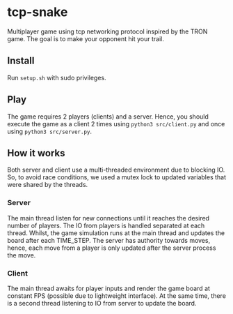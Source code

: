 # tcp-snake

Multiplayer game using tcp networking protocol inspired by the TRON game. The goal is to make your opponent hit your trail.

## Install

Run ```setup.sh``` with sudo privileges.

## Play

The game requires 2 players (clients) and a server. Hence, you should execute the game as a client 2 times using ```python3 src/client.py``` and once using ```python3 src/server.py```. 

## How it works

Both server and client use a multi-threaded environment due to blocking IO. So, to avoid race conditions, we used a mutex lock to updated variables that were shared by the threads.

### Server

The main thread listen for new connections until it reaches the desired number of players. The IO from players is handled separated at each thread. Whilst, the game simulation runs at the main thread and updates the board after each TIME_STEP. The server has authority towards moves, hence, each move from a player is only updated after the server process the move.

### Client

The main thread awaits for player inputs and render the game board at constant FPS (possible due to lightweight interface). At the same time, there is a second thread listening to IO from server to update the board.
